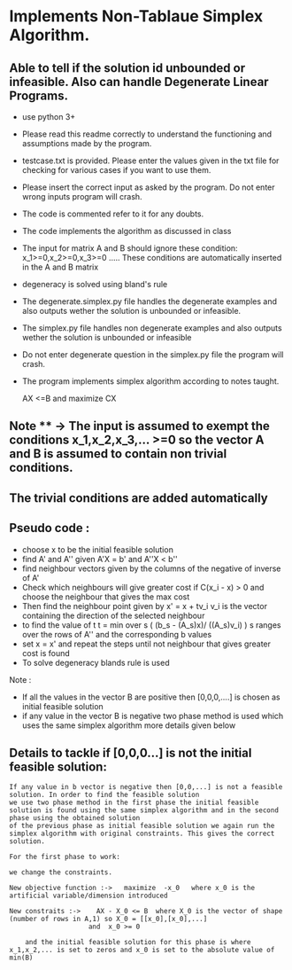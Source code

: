 # Implements Non-Tablaue Simplex Algorithm.
## Able to tell if the solution id unbounded or infeasible. Also can handle Degenerate Linear Programs.

* use python 3+

* Please read this readme correctly to understand the functioning and assumptions made by the program.

* testcase.txt is provided. Please enter the values given in the txt file for checking for various cases if you want to use them.

* Please insert the correct input as asked by the program. Do not enter wrong inputs program will crash.

* The code is commented refer to it for any doubts.

* The code implements the algorithm as discussed in class

* The input for matrix A and B should ignore these condition:
    x_1>=0,x_2>=0,x_3>=0 .....
    These conditions are automatically inserted in the A and B matrix

* degeneracy is solved using bland's rule

* The degenerate.simplex.py file handles the degenerate examples and also outputs wether the solution
  is unbounded or infeasible.

* The simplex.py file handles non degenerate examples and also outputs wether the solution is unbounded
or infeasible

* Do not enter degenerate question in the simplex.py file the program will crash.

* The program implements simplex algorithm according to notes taught.

    AX <=B  and  maximize CX

## Note ** -> The input is assumed to exempt the conditions x_1,x_2,x_3,... >=0 so the vector A and B is assumed to contain non trivial conditions.
##            The trivial conditions are added automatically


## Pseudo code :
* choose x to be the initial feasible solution
* find A' and A'' given A'X = b' and A''X < b''   
* find neighbour vectors given by the columns of the negative of inverse of A'
* Check which neighbours will give greater cost if  C(x_i - x) > 0 and choose the neighbour that gives the max cost
* Then find the neighbour point given by x' = x + tv_i   v_i is the vector containing the direction of the selected neighbour
* to find the value of t 
            t = min over s (  (b_s - (A_s)x)/ ((A_s)v_i) )  s ranges over the rows of A'' and the corresponding b values
* set x = x' and repeat the steps until not neighbour that gives greater cost is found
* To solve degeneracy blands rule is used

Note :
* If all the values in the vector B are positive then [0,0,0,....] is chosen as initial feasible solution
* if any value in the vector B is negative two phase method is used which uses the same simplex algorithm more details given below 


## Details to tackle if [0,0,0...] is not the initial feasible solution:

    If any value in b vector is negative then [0,0,...] is not a feasible solution. In order to find the feasible solution
    we use two phase method in the first phase the initial feasible solution is found using the same simplex algorithm and in the second phase using the obtained solution
    of the previous phase as initial feasible solution we again run the simplex algorithm with original constraints. This gives the correct solution.

    For the first phase to work:

    we change the constraints.

    New objective function :->   maximize  -x_0   where x_0 is the artificial variable/dimension introduced

    New constraits :->    AX - X_0 <= B  where X_0 is the vector of shape (number of rows in A,1) so X_0 = [[x_0],[x_0],...] 
                        and  x_0 >= 0

        and the initial feasible solution for this phase is where x_1,x_2,... is set to zeros and x_0 is set to the absolute value of min(B)

